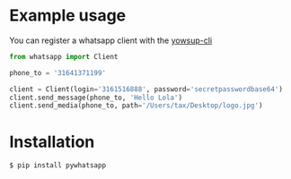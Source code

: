 # Example usage
You can register a whatsapp client with the [yowsup-cli](https://github.com/tgalal/yowsup/wiki/yowsup-cli-2.0#yowsup-cli-registration)

```python
from whatsapp import Client

phone_to = '31641371199'

client = Client(login='3161516888', password='secretpasswordbase64')
client.send_message(phone_to, 'Hello Lola')
client.send_media(phone_to, path='/Users/tax/Desktop/logo.jpg')
```

# Installation
```
$ pip install pywhatsapp
```